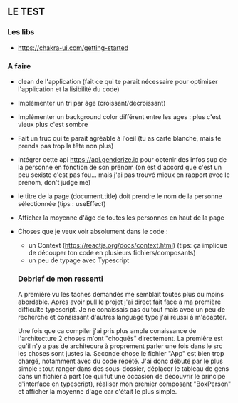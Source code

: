 ## LE TEST

### Les libs

- https://chakra-ui.com/getting-started

### A faire

- clean de l'application (fait ce qui te parait nécessaire pour optimiser l'application et la lisibilité du code)
- Implémenter un tri par âge (croissant/décroissant)
- Implémenter un background color différent entre les ages : plus c'est vieux plus c'est sombre
- Fait un truc qui te parait agréable à l'oeil (tu as carte blanche, mais te prends pas trop la tête non plus)
- Intégrer cette api https://api.genderize.io pour obtenir des infos sup de la personne en fonction de son prénom (on est d'accord que c'est un peu sexiste c'est pas fou... mais j'ai pas trouvé mieux en rapport avec le prénom, don't judge me)
- le titre de la page (document.title) doit prendre le nom de la personne sélectionnée (tips : useEffect)
- Afficher la moyenne d'âge de toutes les personnes en haut de la page

- Choses que je veux voir absolument dans le code :

  - un Context (https://reactjs.org/docs/context.html) (tips: ça implique de découper ton code en plusieurs fichiers/composants)
  - un peu de typage avec Typescript

  ### Debrief de mon ressenti

  A première vu les taches demandés me semblait toutes plus ou moins abordable. Après avoir pull le projet j'ai direct fait face à ma première difficulte typescript. Je ne conaissais pas du tout mais avec un peu de recherche et conaissant d'autres language typé j'ai réussi à m'adapter.

  Une fois que ca compiler j'ai pris plus ample conaissance de l'architecture 2 choses m'ont "choqués" directement. La première est qu'il n'y a pas de architecure à proprement parler une fois dans le src les choses sont justes la. Seconde chose le fichier "App" est bien trop chargé, notamment avec du code répété. J'ai donc débuté par le plus simple : tout ranger dans des sous-dossier, déplacer le tableau de gens dans un fichier à part (ce qui fut une occasion de découvrir le principe d'interface en typescript), réaliser mon premier composant "BoxPerson" et afficher la moyenne d'age car c'était le plus simple.
